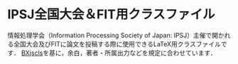 # IPSJ全国大会＆FIT用クラスファイル

情報処理学会（Information Processing Society of Japan: IPSJ）主催で開かれる全国大会及びFITに論文を投稿する際に使用できるLaTeX用クラスファイルです．
[BXjscls][1]を基に，余白，著者・所属出力などを規定に合わせています．

[1]:https://github.com/zr-tex8r/BXjscls